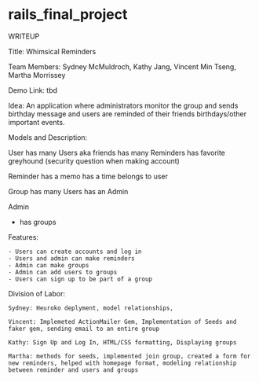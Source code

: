 # rails_final_project

WRITEUP 

Title: Whimsical Reminders 

Team Members: Sydney McMuldroch, Kathy Jang, Vincent Min Tseng, Martha Morrissey

Demo Link: tbd

Idea: An application where administrators monitor the group and sends birthday message and users are reminded of their friends birthdays/other important events. 

Models and Description:

User
	has many Users aka friends
	has many Reminders
	has favorite greyhound (security question when making account)
	
Reminder 
	has a memo
	has a time
	belongs to user 
	
Group 
	has many Users
	has an Admin 
	
Admin
 
  - has groups 
  
Features:
	
	- Users can create accounts and log in 
	- Users and admin can make reminders
	- Admin can make groups
	- Admin can add users to groups
	- Users can sign up to be part of a group

Division of Labor:

	Sydney: Heuroko deplyment, model relationships, 
	
	Vincent: Implemeted ActionMailer Gem, Implementation of Seeds and faker gem, sending email to an entire group
	
	Kathy: Sign Up and Log In, HTML/CSS formatting, Displaying groups 
	
	Martha: methods for seeds, implemented join group, created a form for new reminders, helped with homepage format, modeling relationship 
	between reminder and users and groups 
